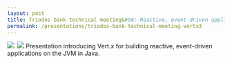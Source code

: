 ```yaml
---
layout: post
title: Triodos bank technical meeting&#58; Reactive, event-driven applications with Vert.x
permalink: /presentations/triodos-bank-technical-meeting-vertx3
---
```

<a href="presentations/vertx-intro"><img style="float:left; margin-right: 0.5em;" src="{{site.url}}/img/presentation.svg"/></a>
<a href="https://github.com/erwindeg/vertx3-whatsnew"><img src="{{site.url}}/img/github.svg"/></a>
Presentation introducing Vert.x for building reactive, event-driven applications on the JVM in Java.